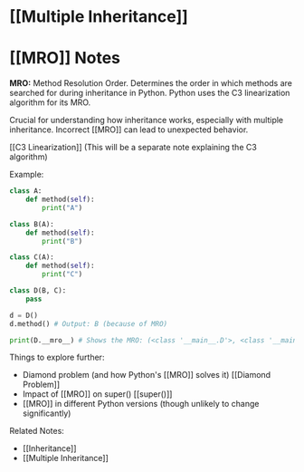 # [[Multiple Inheritance]]
# [[MRO]] Notes

**MRO:** Method Resolution Order.  Determines the order in which methods are searched for during inheritance in Python.  Python uses the C3 linearization algorithm for its MRO.

Crucial for understanding how inheritance works, especially with multiple inheritance.  Incorrect [[MRO]] can lead to unexpected behavior.

[[C3 Linearization]]  (This will be a separate note explaining the C3 algorithm)

Example:

```python
class A:
    def method(self):
        print("A")

class B(A):
    def method(self):
        print("B")

class C(A):
    def method(self):
        print("C")

class D(B, C):
    pass

d = D()
d.method() # Output: B (because of MRO)

print(D.__mro__) # Shows the MRO: (<class '__main__.D'>, <class '__main__.B'>, <class '__main__.C'>, <class '__main__.A'>, <class 'object'>)

```

Things to explore further:

*   Diamond problem (and how Python's [[MRO]] solves it) [[Diamond Problem]]
*   Impact of [[MRO]] on super() [[super()]]
*   [[MRO]] in different Python versions (though unlikely to change significantly)

Related Notes:
* [[Inheritance]]
* [[Multiple Inheritance]]

